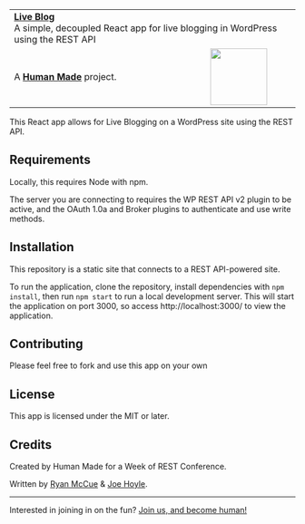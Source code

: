 <table width="100%">
	<tr>
		<td align="left" colspan="2">
			<strong><a href="https://github.com/humanmade/liveblog/">Live Blog</a></strong><br />
		  A simple, decoupled React app for live blogging in WordPress using the REST API
		</td>
	</tr>
	<tr>
		<td>
			A <strong><a href="https://hmn.md/">Human Made</a></strong> project.
		</td>
		<td align="center">
			<img src="https://hmn.md/content/themes/hmnmd/assets/images/hm-logo.svg" width="100" />
		</td>
	</tr>
</table>

This React app allows for Live Blogging on a WordPress site using the REST API.

## Requirements
Locally, this requires Node with npm.

The server you are connecting to requires the WP REST API v2 plugin to be active, and the OAuth 1.0a and Broker plugins to authenticate and use write methods.

## Installation
This repository is a static site that connects to a REST API-powered site.

To run the application, clone the repository, install dependencies with `npm install`, then run `npm start` to run a local development server. This will start the application on port 3000, so access http://localhost:3000/ to view the application.

## Contributing
Please feel free to fork and use this app on your own

## License
This app is licensed under the MIT or later.

## Credits
Created by Human Made for a Week of REST Conference.

Written by [Ryan McCue](https://github.com/rmccue) & [Joe Hoyle](https://github.com/joehoyle). 

---

Interested in joining in on the fun? [Join us, and become human!](https://hmn.md/is/hiring/)
